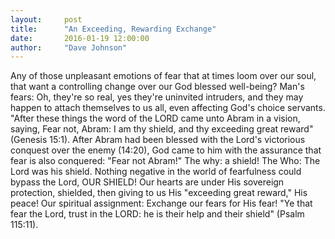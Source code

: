 ```yaml
---
layout:     post
title:      "An Exceeding, Rewarding Exchange"
date:       2016-01-19 12:00:00
author:     "Dave Johnson"
---
```


Any of those unpleasant emotions of fear that at times loom over our soul, that want a controlling change over our God blessed well-being?  Man's fears:  Oh, they're so real, yes they're uninvited intruders, and they may happen to attach themselves to us all, even affecting God's choice servants. "After these things the word of the LORD came unto Abram in a vision, saying, Fear not, Abram: I am thy shield, and thy exceeding great reward" (Genesis 15:1).  After Abram had been blessed with the Lord's victorious conquest over the enemy (14:20), God came to him with the assurance that fear is also conquered: "Fear not Abram!"  The why: a shield!  The Who: The Lord was his shield.  Nothing negative in the world of fearfulness could bypass the Lord, OUR SHIELD!  Our hearts are under His sovereign protection, shielded, then giving to us His "exceeding great reward," His peace!  Our spiritual assignment: Exchange our fears for His fear!  "Ye that fear the Lord, trust in the LORD: he is their help and their shield" (Psalm 115:11).

